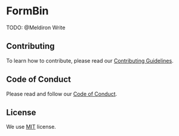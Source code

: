 # FormBin

TODO: @Meldiron Write

## Contributing

To learn how to contribute, please read our [Contributing Guidelines](./CONTRIBUTING.md).

## Code of Conduct

Please read and follow our [Code of Conduct](./CODE_OF_CONDUCT.md).

## License

We use [MIT](./LICENSE) license.

